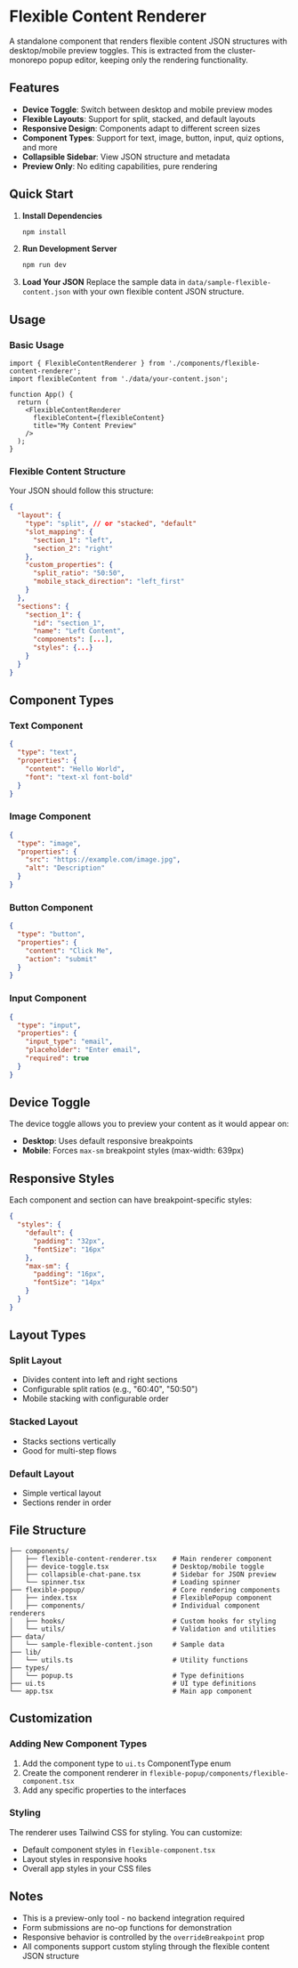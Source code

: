 # Flexible Content Renderer

A standalone component that renders flexible content JSON structures with desktop/mobile preview toggles. This is extracted from the cluster-monorepo popup editor, keeping only the rendering functionality.

## Features

- **Device Toggle**: Switch between desktop and mobile preview modes
- **Flexible Layouts**: Support for split, stacked, and default layouts
- **Responsive Design**: Components adapt to different screen sizes
- **Component Types**: Support for text, image, button, input, quiz options, and more
- **Collapsible Sidebar**: View JSON structure and metadata
- **Preview Only**: No editing capabilities, pure rendering

## Quick Start

1. **Install Dependencies**
   ```bash
   npm install
   ```

2. **Run Development Server**
   ```bash
   npm run dev
   ```

3. **Load Your JSON**
   Replace the sample data in `data/sample-flexible-content.json` with your own flexible content JSON structure.

## Usage

### Basic Usage

```tsx
import { FlexibleContentRenderer } from './components/flexible-content-renderer';
import flexibleContent from './data/your-content.json';

function App() {
  return (
    <FlexibleContentRenderer
      flexibleContent={flexibleContent}
      title="My Content Preview"
    />
  );
}
```

### Flexible Content Structure

Your JSON should follow this structure:

```json
{
  "layout": {
    "type": "split", // or "stacked", "default"
    "slot_mapping": {
      "section_1": "left",
      "section_2": "right"
    },
    "custom_properties": {
      "split_ratio": "50:50",
      "mobile_stack_direction": "left_first"
    }
  },
  "sections": {
    "section_1": {
      "id": "section_1",
      "name": "Left Content",
      "components": [...],
      "styles": {...}
    }
  }
}
```

## Component Types

### Text Component
```json
{
  "type": "text",
  "properties": {
    "content": "Hello World",
    "font": "text-xl font-bold"
  }
}
```

### Image Component
```json
{
  "type": "image",
  "properties": {
    "src": "https://example.com/image.jpg",
    "alt": "Description"
  }
}
```

### Button Component
```json
{
  "type": "button",
  "properties": {
    "content": "Click Me",
    "action": "submit"
  }
}
```

### Input Component
```json
{
  "type": "input",
  "properties": {
    "input_type": "email",
    "placeholder": "Enter email",
    "required": true
  }
}
```

## Device Toggle

The device toggle allows you to preview your content as it would appear on:

- **Desktop**: Uses default responsive breakpoints
- **Mobile**: Forces `max-sm` breakpoint styles (max-width: 639px)

## Responsive Styles

Each component and section can have breakpoint-specific styles:

```json
{
  "styles": {
    "default": {
      "padding": "32px",
      "fontSize": "16px"
    },
    "max-sm": {
      "padding": "16px",
      "fontSize": "14px"
    }
  }
}
```

## Layout Types

### Split Layout
- Divides content into left and right sections
- Configurable split ratios (e.g., "60:40", "50:50")
- Mobile stacking with configurable order

### Stacked Layout
- Stacks sections vertically
- Good for multi-step flows

### Default Layout
- Simple vertical layout
- Sections render in order

## File Structure

```
├── components/
│   ├── flexible-content-renderer.tsx    # Main renderer component
│   ├── device-toggle.tsx                # Desktop/mobile toggle
│   ├── collapsible-chat-pane.tsx        # Sidebar for JSON preview
│   └── spinner.tsx                      # Loading spinner
├── flexible-popup/                      # Core rendering components
│   ├── index.tsx                        # FlexiblePopup component
│   ├── components/                      # Individual component renderers
│   ├── hooks/                           # Custom hooks for styling
│   └── utils/                           # Validation and utilities
├── data/
│   └── sample-flexible-content.json     # Sample data
├── lib/
│   └── utils.ts                         # Utility functions
├── types/
│   └── popup.ts                         # Type definitions
├── ui.ts                                # UI type definitions
└── app.tsx                              # Main app component
```

## Customization

### Adding New Component Types

1. Add the component type to `ui.ts` ComponentType enum
2. Create the component renderer in `flexible-popup/components/flexible-component.tsx`
3. Add any specific properties to the interfaces

### Styling

The renderer uses Tailwind CSS for styling. You can customize:

- Default component styles in `flexible-component.tsx`
- Layout styles in responsive hooks
- Overall app styles in your CSS files

## Notes

- This is a preview-only tool - no backend integration required
- Form submissions are no-op functions for demonstration
- Responsive behavior is controlled by the `overrideBreakpoint` prop
- All components support custom styling through the flexible content JSON structure
